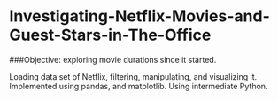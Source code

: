 # Investigating-Netflix-Movies-and-Guest-Stars-in-The-Office
###Objective:
exploring movie durations since it started.

Loading data set of Netflix, filtering, manipulating, and visualizing it.
Implemented using pandas, and matplotlib. 
Using intermediate Python.
